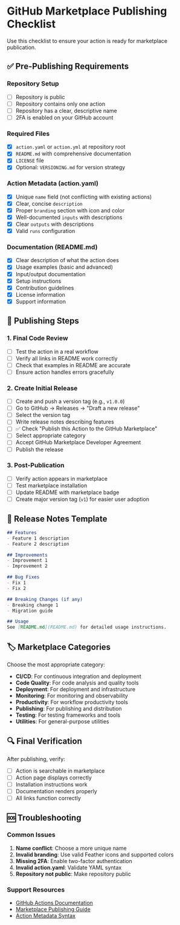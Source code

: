 # GitHub Marketplace Publishing Checklist

Use this checklist to ensure your action is ready for marketplace publication.

## ✅ Pre-Publishing Requirements

### Repository Setup
- [ ] Repository is public
- [ ] Repository contains only one action
- [ ] Repository has a clear, descriptive name
- [ ] 2FA is enabled on your GitHub account

### Required Files
- [x] `action.yaml` or `action.yml` at repository root
- [x] `README.md` with comprehensive documentation
- [x] `LICENSE` file
- [x] Optional: `VERSIONING.md` for version strategy

### Action Metadata (action.yaml)
- [x] Unique `name` field (not conflicting with existing actions)
- [x] Clear, concise `description`
- [x] Proper `branding` section with icon and color
- [x] Well-documented `inputs` with descriptions
- [x] Clear `outputs` with descriptions
- [x] Valid `runs` configuration

### Documentation (README.md)
- [x] Clear description of what the action does
- [x] Usage examples (basic and advanced)
- [x] Input/output documentation
- [x] Setup instructions
- [x] Contribution guidelines
- [x] License information
- [x] Support information

## 🚀 Publishing Steps

### 1. Final Code Review
- [ ] Test the action in a real workflow
- [ ] Verify all links in README work correctly
- [ ] Check that examples in README are accurate
- [ ] Ensure action handles errors gracefully

### 2. Create Initial Release
- [ ] Create and push a version tag (e.g., `v1.0.0`)
- [ ] Go to GitHub → Releases → "Draft a new release"
- [ ] Select the version tag
- [ ] Write release notes describing features
- [ ] ✅ Check "Publish this Action to the GitHub Marketplace"
- [ ] Select appropriate category
- [ ] Accept GitHub Marketplace Developer Agreement
- [ ] Publish the release

### 3. Post-Publication
- [ ] Verify action appears in marketplace
- [ ] Test marketplace installation
- [ ] Update README with marketplace badge
- [ ] Create major version tag (`v1`) for easier user adoption

## 📝 Release Notes Template

```markdown
## Features
- Feature 1 description
- Feature 2 description

## Improvements
- Improvement 1
- Improvement 2

## Bug Fixes
- Fix 1
- Fix 2

## Breaking Changes (if any)
- Breaking change 1
- Migration guide

## Usage
See [README.md](README.md) for detailed usage instructions.
```

## 🏷️ Marketplace Categories

Choose the most appropriate category:
- **CI/CD**: For continuous integration and deployment
- **Code Quality**: For code analysis and quality tools
- **Deployment**: For deployment and infrastructure
- **Monitoring**: For monitoring and observability
- **Productivity**: For workflow productivity tools
- **Publishing**: For publishing and distribution
- **Testing**: For testing frameworks and tools
- **Utilities**: For general-purpose utilities

## 🔍 Final Verification

After publishing, verify:
- [ ] Action is searchable in marketplace
- [ ] Action page displays correctly
- [ ] Installation instructions work
- [ ] Documentation renders properly
- [ ] All links function correctly

## 🆘 Troubleshooting

### Common Issues
1. **Name conflict**: Choose a more unique name
2. **Invalid branding**: Use valid Feather icons and supported colors
3. **Missing 2FA**: Enable two-factor authentication
4. **Invalid action.yaml**: Validate YAML syntax
5. **Repository not public**: Make repository public

### Support Resources
- [GitHub Actions Documentation](https://docs.github.com/en/actions)
- [Marketplace Publishing Guide](https://docs.github.com/en/actions/how-tos/create-and-publish-actions/publish-in-github-marketplace)
- [Action Metadata Syntax](https://docs.github.com/en/actions/creating-actions/metadata-syntax-for-github-actions)
